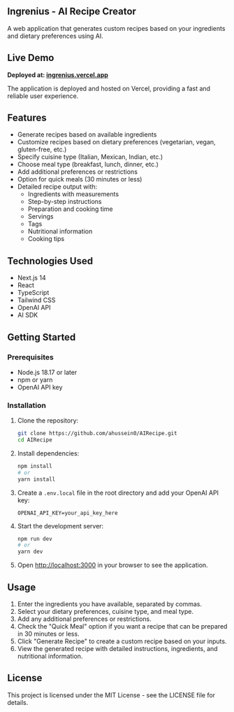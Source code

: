 ## Ingrenius - AI Recipe Creator

A web application that generates custom recipes based on your ingredients and dietary preferences using AI.

## Live Demo

**Deployed at: [ingrenius.vercel.app](https://ingrenius.vercel.app)**

The application is deployed and hosted on Vercel, providing a fast and reliable user experience.

## Features

- Generate recipes based on available ingredients
- Customize recipes based on dietary preferences (vegetarian, vegan, gluten-free, etc.)
- Specify cuisine type (Italian, Mexican, Indian, etc.)
- Choose meal type (breakfast, lunch, dinner, etc.)
- Add additional preferences or restrictions
- Option for quick meals (30 minutes or less)
- Detailed recipe output with:
  - Ingredients with measurements
  - Step-by-step instructions
  - Preparation and cooking time
  - Servings
  - Tags
  - Nutritional information
  - Cooking tips

## Technologies Used

- Next.js 14
- React
- TypeScript
- Tailwind CSS
- OpenAI API
- AI SDK

## Getting Started

### Prerequisites

- Node.js 18.17 or later
- npm or yarn
- OpenAI API key

### Installation

1. Clone the repository:
   ```bash
   git clone https://github.com/ahussein0/AIRecipe.git
   cd AIRecipe
   ```

2. Install dependencies:
   ```bash
   npm install
   # or
   yarn install
   ```

3. Create a `.env.local` file in the root directory and add your OpenAI API key:
   ```
   OPENAI_API_KEY=your_api_key_here
   ```

4. Start the development server:
   ```bash
   npm run dev
   # or
   yarn dev
   ```

5. Open [http://localhost:3000](http://localhost:3000) in your browser to see the application.

## Usage

1. Enter the ingredients you have available, separated by commas.
2. Select your dietary preferences, cuisine type, and meal type.
3. Add any additional preferences or restrictions.
4. Check the "Quick Meal" option if you want a recipe that can be prepared in 30 minutes or less.
5. Click "Generate Recipe" to create a custom recipe based on your inputs.
6. View the generated recipe with detailed instructions, ingredients, and nutritional information.

## License

This project is licensed under the MIT License - see the LICENSE file for details. 